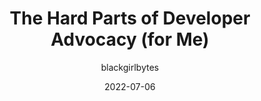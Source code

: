---
author: blackgirlbytes
date: 2022-07-06
draft: true
permalink: false
publisher: thepracticaldev
tags:
  - community
  - career
target_url: https://dev.to/blackgirlbytes/the-hard-parts-of-developer-advocacy-for-me-530h
title: The Hard Parts of Developer Advocacy (for Me)
---